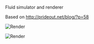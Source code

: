 Fluid simulator and renderer

Based on http://prideout.net/blog/?p=58

![](https://github.com/PWhiddy/fluid/blob/master/screenshots/2.jpg "Render")

![](https://github.com/PWhiddy/fluid/blob/master/screenshots/1.jpg "Render")

